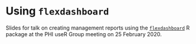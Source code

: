 # Using `flexdashboard`
Slides for talk on creating management reports using the [`flexdashboard`](https://github.com/r-lib/testthat) R package at the PHI useR Group meeting on 25 February 2020.
